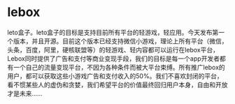 # lebox
leto盒子。leto盒子的目标是支持目前所有平台的轻游戏，轻应用。今天发布第一个版本，并且开源。目前这个版本已经支持微信小游戏，理论上所有平台（微信，头条，百度，阿里，硬核联盟等）的轻游戏、轻内容都可以运行在lebox平台，Lebox同时提供了广告和支付等商业变现手段，我们的目标是每一个app开发者都有一个自己的流量变现平台，不因为各种条件而被大平台束缚。所有推广lebox的用户，都可以获取这些小游戏广告和支付收入的50%。我们不喜欢封闭的平台，看不惯某些人的虚伪和贪婪，我们希望平台的价值最终回归用户本身，自由和开放才是未来......
